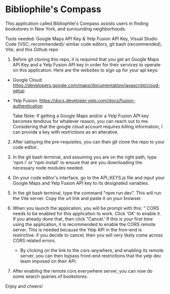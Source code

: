 # Bibliophile's Compass


This application called Bibliophile's Compass assists users in finding bookstores in New York, and surrounding neighborhoods.

Tools needed: Google Maps API Key & Yelp Fusion API Key, Visual Studio Code (VSC; recommended)/ simliar code editors, git bash (recommended), Vite, and this Github repo


1) Before git cloning this repo, it is required that you get an Google Maps API Key and a Yelp Fusion API key
in order for their services to operate on this application. Here are the websites to sign up for your api keys: 
- Google Cloud: https://developers.google.com/maps/documentation/javascript/cloud-setup 
- Yelp Fusion: https://docs.developer.yelp.com/docs/fusion-authentication


   Take Note: If getting a Google Maps and/or a Yelp Fusion API key becomes tendious for whatever reason, you can
reach out to me. Considering that the google cloud account requires billing information, I can provide a key with restrictions as an alterative.

2) After satisying the pre-requisites, you can then git clone the repo to your code editor. 

3) In the git bash terminal, and assuming you are on the right path, type 'npm i' or 'npm install' to ensure that are you downloading the necessary node modules needed.

4) On your code editor's interface, go to the API_KEYS.js file and input your Google Maps and Yelp Fusion API key to its designated variables.  

5) In the git bash terminal, type the command "npm run dev". This will run the Vite server. Copy the url link and paste it on your browser.

6) When you launch the application, you will be prompt with this: " CORS needs to be enabled for this application to work. Click 'OK' to enable it. If you already done that, then click "Cancel.' If this is your first time using the application, it is recommended to enable the CORS remote server. This is needed because the Yelp API in the fron-end is restrictive: if you decide to cancel, then you will very likely come across CORS related errors. 
   - By clicking on the link to the cors-anywhere, and enabling its remote server, you can then bypass front-end restrictions that the yelp dev team imposed on their API. 

7) After enabling the remote cors everywhere server, you can now do some search queries of bookstores. 

Enjoy and cheers!
